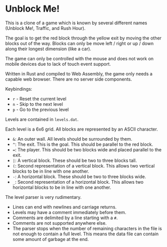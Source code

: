 # Unblock Me!

This is a clone of a game which is known by several different names (Unblock Me!, Traffic, and Rush Hour).

The goal is to get the red block through the yellow exit by moving the other blocks out of the way. Blocks can only be move left / right or up / down along their longest dimension (like a car).

The game can only be controlled with the mouse and does not work on mobile devices due to lack of touch event support.

Written in Rust and compiled to Web Assembly, the game only needs a capable web browser. There are no server side components.

Keybindings:
* `r` - Reset the current level
* `n` - Skip to the next level
* `p` - Go to the previous level

Levels are contained in `levels.dat`.

Each level is a 6x6 grid. All blocks are represented by an ASCII character.
* `&`: An outer wall. All levels should be surrounded by them.
* `^`: The exit. This is the goal. This should be parallel to the red block.
* `=`: The player. This should be two blocks wide and placed parallel to the exit.
* `|`: A vertical block. These should be two to three blocks tall.
* `(`: Second representation of a vertical block. This allows two vertical blocks to be in line with one another.
* `-`: A horizontal block. These should be two to three blocks wide.
* `_`: Second representation of a horizontal block. This allows two horizontal blocks to be in line with one another.

The level parser is very rudimentary.
* Lines can end with newlines and carriage returns.
* Levels may have a comment immediately before them.
* Comments are delimited by a line starting with a `#`.
* Comments are not supported anywhere else.
* The parser stops when the number of remaining characters in the file is not enough to contain a full level. This means the data file can contain some amount of garbage at the end.